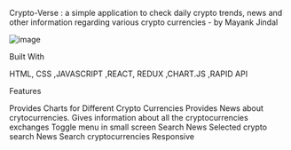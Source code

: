 Crypto-Verse : a simple application to check daily crypto trends, news and other information regarding various crypto currencies - by Mayank Jindal



![image](https://user-images.githubusercontent.com/65328387/163842267-3c23cf0c-34ee-415c-a355-c041048f22c4.png)


Built With

   HTML, CSS
   ,JAVASCRIPT
   ,REACT, REDUX
   ,CHART.JS
   ,RAPID API

Features

   Provides Charts for Different Crypto Currencies
   Provides News about crytocurrencies.
   Gives information about all the cryptocurrencies exchanges
   Toggle menu in small screen
   Search News
   Selected crypto search News
   Search cryptocurrencies
   Responsive
